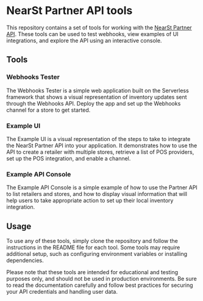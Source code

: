 # NearSt Partner API tools

This repository contains a set of tools for working with
the [NearSt Partner API](https://developers.near.st/partner-api). These tools can be used to test
webhooks, view examples of UI integrations, and explore the API using an interactive console.


## Tools

### Webhooks Tester

The Webhooks Tester is a simple web application built on the Serverless framework that shows a visual representation of
inventory updates sent through the Webhooks API. Deploy the app and set up the Webhooks channel for a store to get
started.

### Example UI

The Example UI is a visual representation of the steps to take to integrate the NearSt Partner API into your
application. It demonstrates how to use the API to create a retailer with multiple stores, retrieve a list of POS
providers, set up the POS integration, and enable a channel.

### Example API Console

The Example API Console is a simple example of how to use the Partner API to list retailers and stores, and how to
display visual information that will help users to take appropriate action to set up their local inventory integration.


## Usage

To use any of these tools, simply clone the repository and follow the instructions in the README file for each tool.
Some tools may require additional setup, such as configuring environment variables or installing dependencies.

Please note that these tools are intended for educational and testing purposes only, and should not be used in
production environments. Be sure to read the documentation carefully and follow best practices for securing your API
credentials and handling user data.